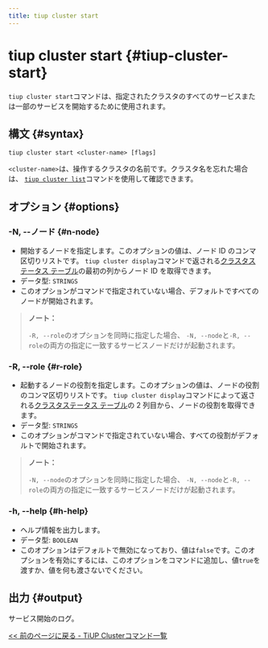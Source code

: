 ```yaml
---
title: tiup cluster start
---
```


# tiup cluster start {#tiup-cluster-start}

`tiup cluster start`コマンドは、指定されたクラスタのすべてのサービスまたは一部のサービスを開始するために使用されます。

## 構文 {#syntax}

```shell
tiup cluster start <cluster-name> [flags]
```

`<cluster-name>`は、操作するクラスタの名前です。クラスタ名を忘れた場合は、 [`tiup cluster list`](/tiup/tiup-component-cluster-list.md)コマンドを使用して確認できます。

## オプション {#options}

### -N, --ノード {#n-node}

-   開始するノードを指定します。このオプションの値は、ノード ID のコンマ区切りリストです。 `tiup cluster display`コマンドで返される[クラスタステータス テーブル](/tiup/tiup-component-cluster-display.md)の最初の列からノード ID を取得できます。
-   データ型: `STRINGS`
-   このオプションがコマンドで指定されていない場合、デフォルトですべてのノードが開始されます。

> **ノート：**
>
> `-R, --role`のオプションを同時に指定した場合、 `-N, --node`と`-R, --role`の両方の指定に一致するサービスノードだけが起動されます。

### -R, --role {#r-role}

-   起動するノードの役割を指定します。このオプションの値は、ノードの役割のコンマ区切りリストです。 `tiup cluster display`コマンドによって返される[クラスタステータス テーブル](/tiup/tiup-component-cluster-display.md)の 2 列目から、ノードの役割を取得できます。
-   データ型: `STRINGS`
-   このオプションがコマンドで指定されていない場合、すべての役割がデフォルトで開始されます。

> **ノート：**
>
> `-N, --node`のオプションを同時に指定した場合、 `-N, --node`と`-R, --role`の両方の指定に一致するサービスノードだけが起動されます。

### -h, --help {#h-help}

-   ヘルプ情報を出力します。
-   データ型: `BOOLEAN`
-   このオプションはデフォルトで無効になっており、値は`false`です。このオプションを有効にするには、このオプションをコマンドに追加し、値`true`を渡すか、値を何も渡さないでください。

## 出力 {#output}

サービス開始のログ。

[&lt;&lt; 前のページに戻る - TiUP Clusterコマンド一覧](/tiup/tiup-component-cluster.md#command-list)
